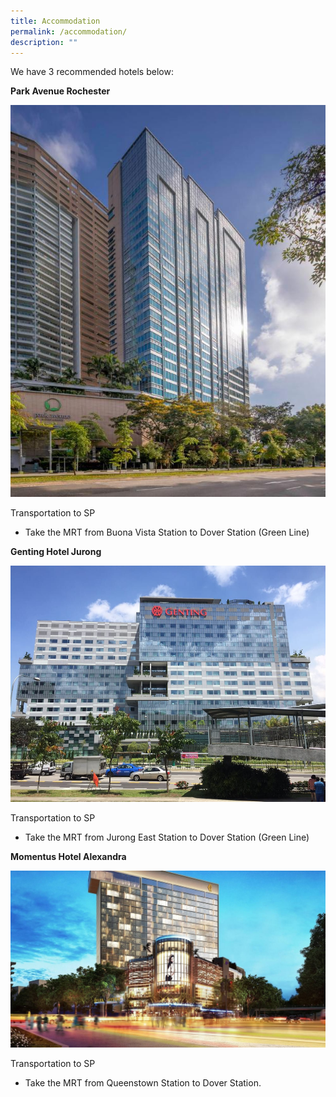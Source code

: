```yaml
---
title: Accommodation
permalink: /accommodation/
description: ""
---
```


We have 3 recommended hotels below:

**Park Avenue Rochester**

![](/images/park-avenue-rochester.jpg)

Transportation to SP
* Take the MRT from Buona Vista Station to Dover Station (Green Line)

**Genting Hotel Jurong**

![](/images/genting-hotel-jurong.jpg)

Transportation to SP
* Take the MRT from Jurong East Station to Dover Station (Green Line)


**Momentus Hotel Alexandra**

![](/images/momentus-hotel.jpg)

Transportation to SP
* Take the MRT from Queenstown Station to Dover Station.
